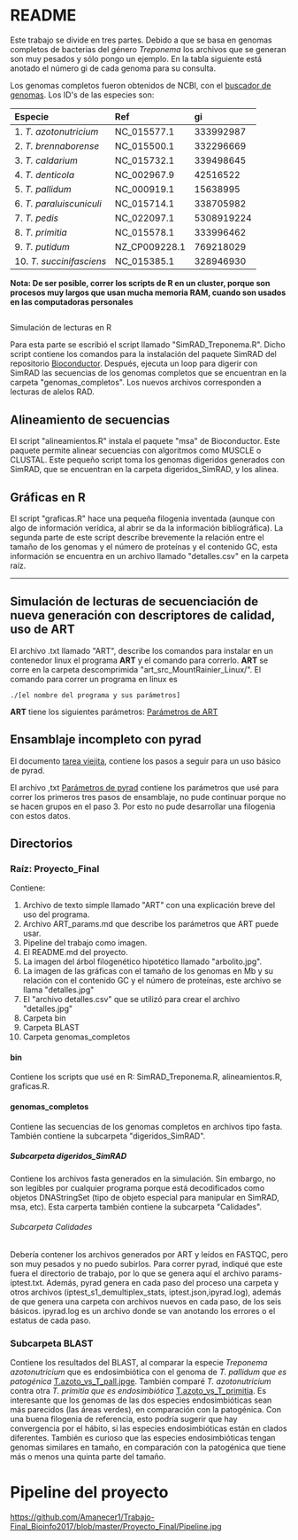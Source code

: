 # README 

Este trabajo se divide en tres partes. Debido a que se basa en genomas completos de bacterias del género *Treponema* los archivos que se generan son muy pesados y sólo pongo un ejemplo. En la tabla siguiente está anotado el número gi de cada genoma para su consulta.

Los genomas completos fueron obtenidos de NCBI, con el [buscador de genomas](https://www.ncbi.nlm.nih.gov/genome/browse/). Los ID's de las especies son:




| Especie | Ref | gi |
| :--- | :--- | :--- |
| 1. *T. azotonutricium*| NC_015577.1 | 333992987 |
| 2. *T. brennaborense*| NC_015500.1 | 332296669 |
| 3. *T. caldarium*| NC_015732.1 | 339498645 |
| 4. *T. denticola*| NC_002967.9 | 42516522 |
| 5. *T. pallidum*| NC_000919.1 | 15638995 |
| 6. *T. paraluiscuniculi*| NC_015714.1 | 338705982 |
| 7. *T. pedis*| NC_022097.1 | 5308919224 |
| 8. *T. primitia*| NC_015578.1 | 333996462 |
| 9. *T. putidum*| NZ_CP009228.1 | 769218029 |
| 10. *T. succinifasciens*| NC_015385.1 | 328946930 |


**Nota: De ser posible, correr los scripts de R en un cluster, porque son procesos muy largos que usan mucha memoria RAM, cuando son usados en las computadoras personales**

##
 Simulación de lecturas en R

Para esta parte se escribió el script llamado "SimRAD_Treponema.R". Dicho script contiene los comandos para la instalación del paquete SimRAD del repositorio [Bioconductor](http://bioconductor.org/). Después, ejecuta un loop para digerir con SimRAD las secuencias de los genomas completos que se encuentran en la carpeta "genomas_completos". Los nuevos archivos corresponden a lecturas de alelos RAD.

## Alineamiento de secuencias

El script "alineamientos.R" instala el paquete "msa" de Bioconductor. Este paquete permite alinear secuencias con algoritmos como MUSCLE o CLUSTAL. Este pequeño script toma los genomas digeridos generados con SimRAD, que se encuentran en la carpeta digeridos_SimRAD, y los alinea. 

## Gráficas en R

El script "graficas.R" hace una pequeña filogenia inventada (aunque con algo de información verídica, al abrir se da la información bibliográfica). La segunda parte de este script describe brevemente la relación entre el tamaño de los genomas y el número de proteínas y el contenido GC, esta información se encuentra en un archivo llamado "detalles.csv" en la carpeta raíz. 

-----------

## Simulación de lecturas de secuenciación de nueva generación con descriptores de calidad, uso de ART

El archivo .txt llamado "ART", describe los comandos para instalar en un contenedor linux el programa **ART** y el comando para correrlo. **ART** se corre en la carpeta descomprimida "art_src_MountRainier_Linux/". El comando para correr un programa en linux es 

    ./[el nombre del programa y sus parámetros]

**ART** tiene los siguientes parámetros: [Parámetros de ART](https://github.com/Amanecer1/Trabajo-Final_Bioinfo2017/blob/master/Proyecto_Final/ART_params.md)

## Ensamblaje incompleto con pyrad

El documento [tarea viejita](https://github.com/Amanecer1/Tareas-Curso-BioinflnvRepro/blob/master/Pasos_pyrad.md), contiene los pasos a seguir para un uso básico de pyrad.

El archivo ,txt [Parámetros de pyrad](https://github.com/Amanecer1/Trabajo-Final_Bioinfo2017/blob/master/Proyecto_Final/genomas_completos/digeridos_SimRAD/Calidades/params-iptest.txt) contiene los parámetros que usé para correr los primeros tres pasos de ensamblaje, no pude continuar porque no se hacen grupos en el paso 3. Por esto no pude desarrollar una filogenia con estos datos. 


## Directorios

### Raíz: Proyecto_Final

Contiene: 

1. Archivo de texto simple llamado "ART" con una explicación breve del uso del programa.
2. Archivo ART_params.md que describe los parámetros que ART puede usar.
3. Pipeline del trabajo como imagen.
4. El README.md del proyecto.
5. La imagen del árbol filogenético hipotético llamado "arbolito.jpg".
6. La imagen de las gráficas con el tamaño de los genomas en Mb y su relación con el contenido GC y el número de proteínas, este archivo se llama "detalles.jpg"
7. El "archivo detalles.csv" que se utilizó para crear el archivo "detalles.jpg"
8. Carpeta bin
9. Carpeta BLAST
10. Carpeta genomas_completos

#### bin

Contiene los scripts que usé en R: SimRAD_Treponema.R, alineamientos.R, graficas.R.

#### genomas_completos

Contiene las secuencias de los genomas completos en archivos tipo fasta. También contiene la subcarpeta "digeridos_SimRAD".

##### Subcarpeta digeridos_SimRAD

Contiene los archivos fasta generados en la simulación. Sin embargo, no son legibles por cualquier programa porque está decodificados como objetos DNAStringSet (tipo de objeto especial para manipular en SimRAD, msa, etc). Esta carperta también contiene la subcarpeta "Calidades".

###### Subcarpeta Calidades

Debería contener los archivos generados por ART y leídos en FASTQC, pero son muy pesados y no puedo subirlos.
Para correr pyrad, indiqué que este fuera el directorio de trabajo, por lo que se genera aquí el archivo params-iptest.txt. Además, pyrad genera en cada paso del proceso una carpeta y otros archivos (iptest_s1_demultiplex_stats, iptest.json,ipyrad.log), además de que genera una carpeta con archivos nuevos en cada paso, de los seis básicos. ipyrad.log es un archivo donde se van anotando los errores o el estatus de cada paso.

### Subcarpeta BLAST

Contiene los resultados del BLAST, al comparar la especie *Treponema azotonutricium* que es endosimbiótica con el genoma de *T. pallidum que es patogénica* [T.azoto_vs_T_pall.jpge](https://github.com/Amanecer1/Trabajo-Final_Bioinfo2017/blob/master/Proyecto_Final/BLAST/T.azoto_vs_T_pall.jpg). También comparé *T. azotonutricium* contra otra *T. primitia que es endosimbiótica* [T.azoto_vs_T_primitia](https://github.com/Amanecer1/Trabajo-Final_Bioinfo2017/blob/master/Proyecto_Final/BLAST/T.azoto_vs_T.primitia.jpg). Es interesante que los genomas de las dos especies endosimbióticas sean más parecidos (las áreas verdes), en comparación con la patogénica. Con una buena filogenia de referencia, esto podría sugerir que hay convergencia por el hábito, si las especies endosimbióticas están en clados diferentes. También es curioso que las especies endosimbióticas tengan genomas similares en tamaño, en comparación con la patogénica que tiene más o menos una quinta parte del tamaño.




# Pipeline del proyecto
https://github.com/Amanecer1/Trabajo-Final_Bioinfo2017/blob/master/Proyecto_Final/Pipeline.jpg

